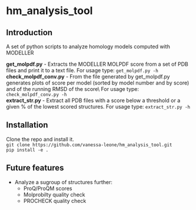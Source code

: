# hm_analysis_tool #

## Introduction ##
A set of python scripts to analyze homology models computed with MODELLER

**get\_molpdf\.py** \- Extracts the MODELLER MOLPDF score from a set of PDB files and print it to a text file\. For usage type: `get_molpdf.py -h`\
**check\_molpdf\_conv\.py** \- From the file generated by get\_molpdf\.py generates plots of score per model (sorted by model number and by score) and of the running RMSD of the score\ For usage type: `check_molpdf_conv.py -h`\
**extract\_str\.py** \- Extract all PDB files with a score below a threshold or a given % of the lowest scored structures\. For usage type: `extract_str.py -h`

## Installation ##
Clone the repo and install it.\
`git clone https://github.com/vanessa-leone/hm_analysis_tool.git`\
`pip install -e .`

## Future features ##
*  Analyze a sugroup of structures further:
	- ProQ/ProQM scores
	- Molprobilty quality check
	- PROCHECK quality check


